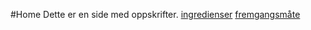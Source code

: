 #Home
Dette er en side med oppskrifter.
[ingredienser](https://github.com/bentkvalvik/guacamole_oppskrift/edit/master/ingredienser.md)
[fremgangsmåte](https://github.com/bentkvalvik/guacamole_oppskrift/edit/master/fremgangsmåte.txt)
